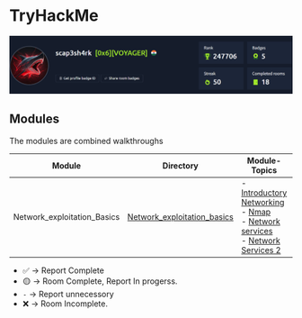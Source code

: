 # TryHackMe
![](/assets/Profile.png)

## Modules
The modules are combined walkthroughs

|         Module                |                Directory                                  |            Module-Topics                                           | Status |
|-------------------------------|-----------------------------------------------------------|--------------------------------------------------------------------|--------|
| Network_exploitation_Basics   | [Network_exploitation_basics](/Network_Exploitation_Basics)| - [Introductory Networking](../WalkThrough/IntroductoryNetworking) <br> - [Nmap](../WalkThroughs/Nmap) <br> - [Network services](../WalkThroughs/Network_Services) <br> - [Network Services 2](../WalkThroughs/Network_Services-02) |  ❌   |



- ✅ -> Report Complete
- 🟡 -> Room Complete, Report In progerss.
- `-` -> Report unnecessory
- ❌ -> Room Incomplete.

